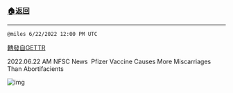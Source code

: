 ###  [:house:返回](README.md)
---


`@miles 6/22/2022 12:00 PM UTC`

[轉發自GETTR](https://gettr.com/post/p1f8j3z4f81)

2022.06.22 AM NFSC News    Pfizer Vaccine Causes More Miscarriages Than Abortifacients

![img](https://media.gettr.com/group17/origin/2022/06/22/11/212636e0-4c51-0485-408b-387f426214b2/9548d67018b19975dcafea4c4484666a.png)
